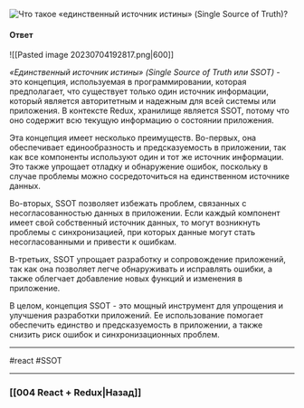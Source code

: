 ![Что такое «единственный источник истины» (Single Source of Truth)?](https://youtu.be/HBSAjY-xh3k?t=517)

#### Ответ

![[Pasted image 20230704192817.png|600]]

*«Единственный источник истины» (Single Source of Truth или SSOT)* - это концепция, используемая в программировании, которая предполагает, что существует только один источник информации, который является авторитетным и надежным для всей системы или приложения. В контексте Redux, хранилище является SSOT, потому что оно содержит всю текущую информацию о состоянии приложения.

Эта концепция имеет несколько преимуществ. Во-первых, она обеспечивает единообразность и предсказуемость в приложении, так как все компоненты используют один и тот же источник информации. Это также упрощает отладку и обнаружение ошибок, поскольку в случае проблемы можно сосредоточиться на единственном источнике данных.

Во-вторых, SSOT позволяет избежать проблем, связанных с несогласованностью данных в приложении. Если каждый компонент имеет свой собственный источник данных, то могут возникнуть проблемы с синхронизацией, при которых данные могут стать несогласованными и привести к ошибкам.

В-третьих, SSOT упрощает разработку и сопровождение приложений, так как она позволяет легче обнаруживать и исправлять ошибки, а также облегчает добавление новых функций и изменения в приложение.

В целом, концепция SSOT - это мощный инструмент для упрощения и улучшения разработки приложений. Ее использование помогает обеспечить единство и предсказуемость в приложении, а также снизить риск ошибок и синхронизационных проблем.

____
#react #SSOT 

____

### [[004 React + Redux|Назад]]